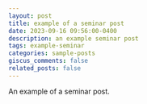 ```yaml
---
layout: post
title: example of a seminar post
date: 2023-09-16 09:56:00-0400
description: an example seminar post
tags: example-seminar
categories: sample-posts
giscus_comments: false
related_posts: false
---
```

An example of a seminar post.
